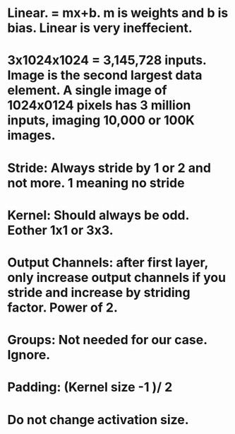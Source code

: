 # Linear. = mx+b. m is weights and b is bias. Linear is very ineffecient.
# 3x1024x1024 = 3,145,728 inputs. Image is the second largest data element. A single image of 1024x0124 pixels has 3 million inputs, imaging 10,000 or 100K images.

# Stride: Always stride by 1 or 2 and not more. 1 meaning no stride
# Kernel: Should always be odd. Eother 1x1 or 3x3.
# Output Channels: after first layer, only increase output channels if you stride and increase by striding factor. Power of 2.
# Groups: Not needed for our case. Ignore.
# Padding: (Kernel size -1 )/ 2
# Do not change activation size.

